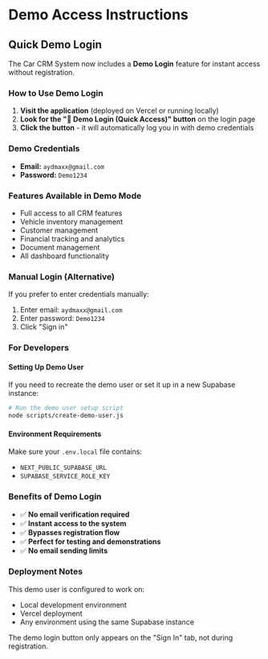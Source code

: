 # Demo Access Instructions

## Quick Demo Login

The Car CRM System now includes a **Demo Login** feature for instant access without registration.

### How to Use Demo Login

1. **Visit the application** (deployed on Vercel or running locally)
2. **Look for the "🚗 Demo Login (Quick Access)" button** on the login page
3. **Click the button** - it will automatically log you in with demo credentials

### Demo Credentials

- **Email:** `aydmaxx@gmail.com`
- **Password:** `Demo1234`

### Features Available in Demo Mode

- Full access to all CRM features
- Vehicle inventory management
- Customer management
- Financial tracking and analytics
- Document management
- All dashboard functionality

### Manual Login (Alternative)

If you prefer to enter credentials manually:

1. Enter email: `aydmaxx@gmail.com`
2. Enter password: `Demo1234`
3. Click "Sign in"

### For Developers

#### Setting Up Demo User

If you need to recreate the demo user or set it up in a new Supabase instance:

```bash
# Run the demo user setup script
node scripts/create-demo-user.js
```

#### Environment Requirements

Make sure your `.env.local` file contains:
- `NEXT_PUBLIC_SUPABASE_URL`
- `SUPABASE_SERVICE_ROLE_KEY`

### Benefits of Demo Login

- ✅ **No email verification required**
- ✅ **Instant access to the system**
- ✅ **Bypasses registration flow**
- ✅ **Perfect for testing and demonstrations**
- ✅ **No email sending limits**

### Deployment Notes

This demo user is configured to work on:
- Local development environment
- Vercel deployment
- Any environment using the same Supabase instance

The demo login button only appears on the "Sign In" tab, not during registration.
